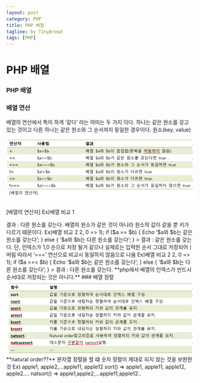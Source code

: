 ```yaml
---
layout: post
category: PHP
title: PHP 배열
tagline: by TinyBread
tags: [PHP]
---
```



# PHP 배열

### PHP 배열
### 배열 연산
배열의 연산에서 특이 하게 ‘같다’ 라는 의미는 두 가지 이다. 하나는 같은 원소를 갖고 있는 것이고 다른 하나는 같은 원소와 그 순서까지 동일한 경우이다.
원소(key, value)
 
<img src="/assets/themes/Snail/img/Other/phpArray/array.PNG" alt="">  
  

[배열의 연산자]
Ex)배열 비교 1
<?
	$a = array(1, 2);
	$b = array(2, 1);
	if ($a == $b) {
		Echo ‘$a와 $b는 같은 원소를 갖는다’;
	}
	else { 
		‘$a와 $b는 다른 원소를 갖는다’;
	}
>
결과 : 다른 원소를 갖는다.
배열의 원소가 같은 것이 아니라 원소의 값이 같을 뿐 키가 다르기 떄문이다.

Ex)배열 비교 2
<?
	$a = array(1, 2);
	$b = array(1 => 2, 0 => 1);
	if ($a == $b) {
		Echo ‘$a와 $b는 같은 원소를 갖는다’;
	}
	else { 
		‘$a와 $b는 다른 원소를 갖는다’;
	}
>
결과 : 같은 원소를 갖는다.
단, 인덱스가 1,0 순으로 저장 될거 같으나 실제로는 입력한 순서 그대로 저장되어ㅣ버림 따라서 ‘===’ 연산으로 비교시 동일하지 않음으로 나옴


Ex)배열 비교 2
<?
	$a = array(1, 2);
	$b = array(1 => 2, 0 => 1);
	if ($a === $b) {
		Echo ‘$a와 $b는 같은 원소를 갖는다’;
	}
	else { 
		‘$a와 $b는 다른 원소를 갖는다’;
	}
>
 결과 :  다른 원소를 갖는다. **php에서 배열의 인덱스가 반드시 순서대로 저장되는 것은 아니다.**


### 배열 정렬
 
<img src="/assets/themes/Snail/img/Other/phpArray/sort.PNG" alt="">  
  
**natural order??**
문자열 정렬을 할 떄 숫자 정렬이 제대로 되지 않는 것을 보완한 것
Ex) apple1, apple2,…apple11, apple12
sort() => apple1, apple11, apple12, apple2….
natsort() => apple1,apple2,…apple11,apple12..




